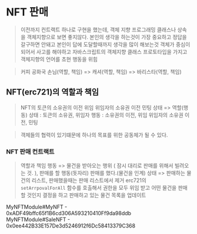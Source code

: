 # NFT 판매
> 이전까지 컨트랙트 하나로 구현을 했는데, 객체 지향 프로그래밍
> 클래스나 상속을 객체지향으로 보면 좋지않다. 본인의 생각을 하는것이 가장 중요하고 
> 정답을 갈구하면 안돼고 본인이 답에 도달할때까지 생각을 많이 해보는것 
> 객체가 중심이 되어서 사고를 해야하고 자바스크립트의 객체지향 클래스 프로토타입을 가지고 객체지향의 언어를 쵸현 행동을 위힘

> 커피 공화국
> 손님(역할, 책임) => 캐셔(역할, 책임) => 바리스타(역할, 책임)

## NFT(erc721)의 역할과 책임
> NFT의 토큰의 소유권의 이전 위임 위임자의 소유권 이전 민팅
> 상태 => 역할(행동)
> 상태 : 토큰의 소유권, 위임자
> 행동 : 소유권의 이전, 위임 위임자의 소유권 이전, 민팅 

> 객체들의 협력이 있기떄문에 하나의 목표를 위한 공동체가 될 수 있다.

### NFT 판매 컨트랙트
> 역할과 책임
> 행동 => 물건을 받아오는 행위 ( 잠시 대리로 판매를 위해서 빌려오는 것. ), 
         판매를 할 행동(돗자리)
         판매를 했다.(물건을 인계)
> 상태 => 판매하는 물건의 리스트, 판매했을때는 판매 리스트에서 제거
> erc721의 `setArrpovalForAll` 함수를 호출해서 권한을 모두 위임 받고
> 어떤 물건을 판매할 것인지 결정을 하고
> 판매하고 있는 물건 목록을 업데이트

MyNFTModule#MyNFT - 0xADF49bffc65f1B6cd306A593210410Ff9da98ddb
MyNFTModule#SaleNFT - 0x0ee442B33E157De3d5246912f6Dc58413379C368